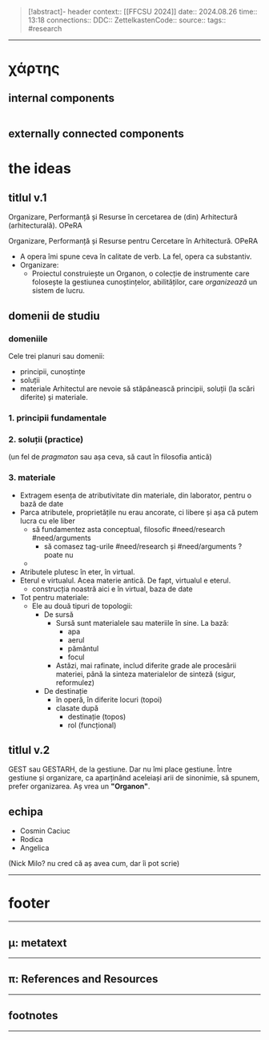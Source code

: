 > [!abstract]- header
> context:: [[FFCSU 2024]]
> date:: 2024.08.26
> time:: 13:18
> connections:: 
> DDC:: 
> ZettelkastenCode:: 
> source:: 
> tags:: #research 

---
# χάρτης
## internal components
```table-of-contents
```

## externally connected components


# the ideas
## titlul v.1
Organizare, Performanță și Resurse în cercetarea de (din) Arhitectură (arhitecturală). OPeRA

Organizare, Performanță și Resurse pentru Cercetare în Arhitectură. OPeRA

- A opera îmi spune ceva în calitate de verb. La fel, opera ca substantiv.
- Organizare:
	- Proiectul construiește un Organon, o colecție de instrumente care folosește la gestiunea cunoștințelor, abilităților, care *organizează* un sistem de lucru.
## domenii de studiu
### domeniile
Cele trei planuri sau domenii:
- principii, cunoștințe
- soluții
- materiale
Arhitectul are nevoie să stăpânească principii, soluții (la scări diferite) și materiale.
### 1. principii fundamentale

### 2. soluții (practice)
(un fel de *pragmaton* sau așa ceva, să caut în filosofia antică)

### 3. materiale
- Extragem esența de atributivitate din materiale, din laborator, pentru o bază de date
- Parca atributele, proprietățile nu erau ancorate, ci libere și așa că putem lucra cu ele liber
	- să fundamentez asta conceptual, filosofic #need/research #need/arguments 
		- să comasez tag-urile #need/research și #need/arguments ? poate nu
	- 
- Atributele plutesc în eter, în virtual.
- Eterul e virtualul. Acea materie antică. De fapt, virtualul e eterul.
	- construcția noastră aici e în virtual, baza de date
- Tot pentru materiale:
	- Ele au două tipuri de topologii:
		- De sursă
			- Sursă sunt materialele sau materiile în sine. La bază:
				- apa
				- aerul
				- pământul
				- focul
			- Astăzi, mai rafinate, includ diferite grade ale procesării materiei, până la sinteza materialelor de sinteză (sigur, reformulez)
		- De destinație
			- în operă, în diferite locuri (topoi)
			- clasate după
				- destinație (topos)
				- rol (funcțional)
## titlul v.2
GEST sau GESTARH, de la gestiune. Dar nu îmi place gestiune. Între gestiune și organizare, ca aparținând aceleiași arii de sinonimie, să spunem, prefer organizarea. Aș vrea un **"Organon"**.
## echipa
- Cosmin Caciuc
- Rodica
- Angelica

(Nick Milo? nu cred că aș avea cum, dar îi pot scrie)



---
# footer
---
## μ: metatext


---
## π: References and Resources

---

## footnotes
---

